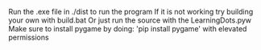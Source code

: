 Run the .exe file in ./dist to run the program
If it is not working try building your own with build.bat
Or just run the source with the LearningDots.pyw
Make sure to install pygame by doing:
'pip install pygame'
with elevated permissions

